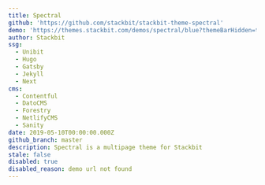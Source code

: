 ```yaml
---
title: Spectral
github: 'https://github.com/stackbit/stackbit-theme-spectral'
demo: 'https://themes.stackbit.com/demos/spectral/blue?themeBarHidden=true'
author: Stackbit
ssg:
  - Unibit
  - Hugo
  - Gatsby
  - Jekyll
  - Next
cms:
  - Contentful
  - DatoCMS
  - Forestry
  - NetlifyCMS
  - Sanity
date: 2019-05-10T00:00:00.000Z
github_branch: master
description: Spectral is a multipage theme for Stackbit
stale: false
disabled: true
disabled_reason: demo url not found
---
```

